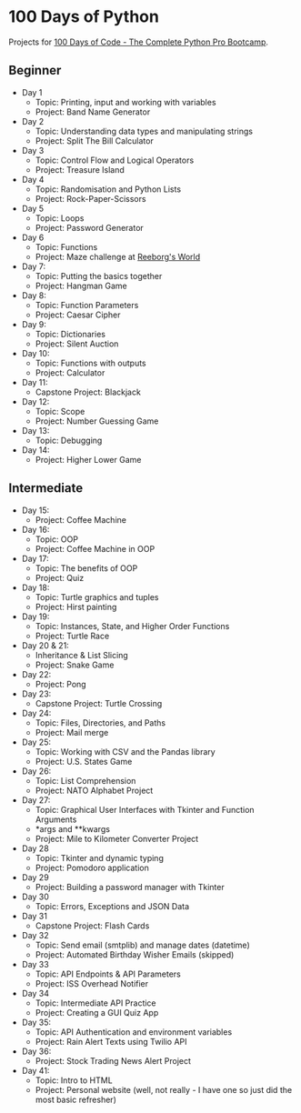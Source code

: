 # 100 Days of Python

Projects for [100 Days of Code - The Complete Python Pro Bootcamp](https://www.udemy.com/course/100-days-of-code/).

## Beginner 
- Day 1
  - Topic: Printing, input and working with variables
  - Project: Band Name Generator
- Day 2
  - Topic: Understanding data types and manipulating strings
  - Project: Split The Bill Calculator
- Day 3
  - Topic: Control Flow and Logical Operators
  - Project: Treasure Island
- Day 4
  - Topic: Randomisation and Python Lists
  - Project: Rock-Paper-Scissors
- Day 5
  - Topic: Loops
  - Project: Password Generator
- Day 6
  - Topic: Functions
  - Project: Maze challenge at [Reeborg's World](https://reeborg.ca/reeborg.html?lang=en&mode=python&menu=worlds%2Fmenus%2Freeborg_intro_en.json&name=Maze&url=worlds%2Ftutorial_en%2Fmaze1.json)
- Day 7:
  - Topic: Putting the basics together
  - Project: Hangman Game
- Day 8:
  - Topic: Function Parameters
  - Project: Caesar Cipher
- Day 9:
  - Topic: Dictionaries
  - Project: Silent Auction
- Day 10:
  - Topic: Functions with outputs
  - Project: Calculator
- Day 11:
  - Capstone Project: Blackjack
- Day 12:
  - Topic: Scope
  - Project: Number Guessing Game
- Day 13:
  - Topic: Debugging
- Day 14:
  - Project: Higher Lower Game
## Intermediate 
- Day 15:
  - Project: Coffee Machine
- Day 16:
  - Topic: OOP
  - Project: Coffee Machine in OOP
- Day 17:
  - Topic: The benefits of OOP
  - Project: Quiz
- Day 18: 
  - Topic: Turtle graphics and tuples
  - Project: Hirst painting
- Day 19:
  - Topic: Instances, State, and Higher Order Functions
  - Project: Turtle Race
- Day 20 & 21:
  - Inheritance & List Slicing
  - Project: Snake Game
- Day 22:
  - Project: Pong
- Day 23:
  - Capstone Project: Turtle Crossing
- Day 24:
  - Topic: Files, Directories, and Paths
  - Project: Mail merge
- Day 25: 
  - Topic: Working with CSV and the Pandas library
  - Project: U.S. States Game
- Day 26:
  - Topic: List Comprehension
  - Project: NATO Alphabet Project
- Day 27:
  - Topic: Graphical User Interfaces with Tkinter and Function Arguments
  - *args and **kwargs
  - Project: Mile to Kilometer Converter Project
- Day 28
  - Topic: Tkinter and dynamic typing
  - Project: Pomodoro application
- Day 29
  - Project: Building a password manager with Tkinter
- Day 30
  - Topic: Errors, Exceptions and JSON Data
- Day 31
  - Capstone Project: Flash Cards
- Day 32
  - Topic: Send email (smtplib) and manage dates (datetime)
  - Project: Automated Birthday Wisher Emails (skipped)
- Day 33
  - Topic: API Endpoints & API Parameters
  - Project: ISS Overhead Notifier
- Day 34
  - Topic: Intermediate API Practice
  - Project: Creating a GUI Quiz App
- Day 35:
  - Topic: API Authentication and environment variables
  - Project: Rain Alert Texts using Twilio API
- Day 36:
  - Project: Stock Trading News Alert Project
- Day 41:
  - Topic: Intro to HTML
  - Project: Personal website (well, not really - I have one so just did the most basic refresher)
